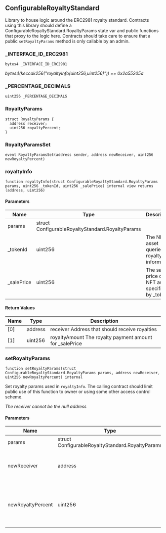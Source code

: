 ## ConfigurableRoyaltyStandard

Library to house logic around the ERC2981 royalty standard. Contracts
  using this library should define a ConfigurableRoyaltyStandard.RoyaltyParams
  state var and public functions that proxy to the logic here. Contracts should
  take care to ensure that a public `setRoyaltyParams` method is only callable
  by an admin.

### _INTERFACE_ID_ERC2981

```solidity
bytes4 _INTERFACE_ID_ERC2981
```

_bytes4(keccak256("royaltyInfo(uint256,uint256)")) == 0x2a55205a_

### _PERCENTAGE_DECIMALS

```solidity
uint256 _PERCENTAGE_DECIMALS
```

### RoyaltyParams

```solidity
struct RoyaltyParams {
  address receiver;
  uint256 royaltyPercent;
}
```

### RoyaltyParamsSet

```solidity
event RoyaltyParamsSet(address sender, address newReceiver, uint256 newRoyaltyPercent)
```

### royaltyInfo

```solidity
function royaltyInfo(struct ConfigurableRoyaltyStandard.RoyaltyParams params, uint256 _tokenId, uint256 _salePrice) internal view returns (address, uint256)
```

#### Parameters

| Name | Type | Description |
| ---- | ---- | ----------- |
| params | struct ConfigurableRoyaltyStandard.RoyaltyParams |  |
| _tokenId | uint256 | The NFT asset queried for royalty information |
| _salePrice | uint256 | The sale price of the NFT asset specified by _tokenId |

#### Return Values

| Name | Type | Description |
| ---- | ---- | ----------- |
| [0] | address | receiver Address that should receive royalties |
| [1] | uint256 | royaltyAmount The royalty payment amount for _salePrice |

### setRoyaltyParams

```solidity
function setRoyaltyParams(struct ConfigurableRoyaltyStandard.RoyaltyParams params, address newReceiver, uint256 newRoyaltyPercent) internal
```

Set royalty params used in `royaltyInfo`. The calling contract should limit
  public use of this function to owner or using some other access control scheme.

_The receiver cannot be the null address_

#### Parameters

| Name | Type | Description |
| ---- | ---- | ----------- |
| params | struct ConfigurableRoyaltyStandard.RoyaltyParams |  |
| newReceiver | address | The new address which should receive royalties. See `receiver`. |
| newRoyaltyPercent | uint256 | The new percent of `salePrice` that should be taken for royalties.   See `royaltyPercent`. |

